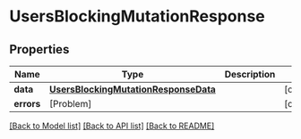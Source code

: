 # UsersBlockingMutationResponse

## Properties
Name | Type | Description | Notes
------------ | ------------- | ------------- | -------------
**data** | [**UsersBlockingMutationResponseData**](UsersBlockingMutationResponseData.md) |  | [optional] 
**errors** | [Problem] |  | [optional] 

[[Back to Model list]](../README.md#documentation-for-models) [[Back to API list]](../README.md#documentation-for-api-endpoints) [[Back to README]](../README.md)


